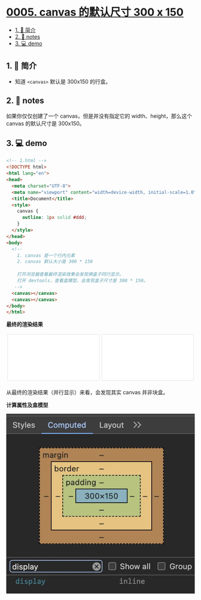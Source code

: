 # [0005. canvas 的默认尺寸 300 x 150](https://github.com/Tdahuyou/TNotes.canvas/tree/main/notes/0005.%20canvas%20%E7%9A%84%E9%BB%98%E8%AE%A4%E5%B0%BA%E5%AF%B8%20300%20x%20150)

<!-- region:toc -->

- [1. 📝 简介](#1--简介)
- [2. 📒 notes](#2--notes)
- [3. 💻 demo](#3--demo)

<!-- endregion:toc -->

## 1. 📝 简介

- 知道 `<canvas>` 默认是 300x150 的行盒。

## 2. 📒 notes

如果你仅仅创建了一个 canvas，但是并没有指定它的 width、height，那么这个 canvas 的默认尺寸是 300x150。

## 3. 💻 demo

```html
<!-- 1.html -->
<!DOCTYPE html>
<html lang="en">
<head>
  <meta charset="UTF-8">
  <meta name="viewport" content="width=device-width, initial-scale=1.0">
  <title>Document</title>
  <style>
    canvas {
      outline: 1px solid #ddd;
    }
  </style>
</head>
<body>
  <!--
    1. canvas 是一个行内元素
    2. canvas 默认大小是 300 * 150

    打开浏览器查看最终渲染效果会发现俩盒子同行显示。
    打开 devtools，查看盒模型，会发现盒子尺寸是 300 * 150。
   -->
  <canvas></canvas>
  <canvas></canvas>
</body>
</html>
```

**最终的渲染结果**

![](assets/2024-10-03-22-58-50.png)

从最终的渲染结果（并行显示）来看，会发现其实 canvas 并非块盒。

**计算属性及盒模型**

![](assets/2024-10-03-22-59-01.png)
